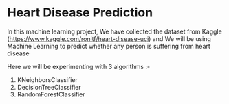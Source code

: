# Heart Disease Prediction
In this machine learning project, We have collected the dataset from Kaggle (https://www.kaggle.com/ronitf/heart-disease-uci) and We will be using Machine Learning to predict whether any person is suffering from heart disease

Here we will be experimenting with 3 algorithms :-

1. KNeighborsClassifier
2. DecisionTreeClassifier
3. RandomForestClassifier

